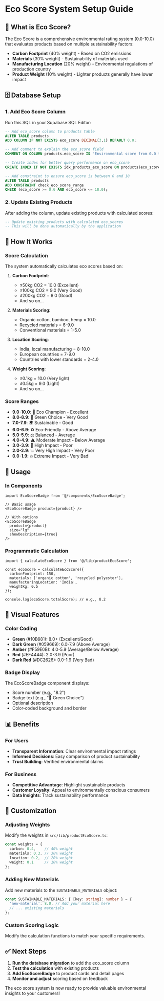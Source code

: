 # Eco Score System Setup Guide

## 🌱 What is Eco Score?

The Eco Score is a comprehensive environmental rating system (0.0-10.0) that evaluates products based on multiple sustainability factors:

- **Carbon Footprint** (40% weight) - Based on CO2 emissions
- **Materials** (30% weight) - Sustainability of materials used
- **Manufacturing Location** (20% weight) - Environmental regulations of production country
- **Product Weight** (10% weight) - Lighter products generally have lower impact

## 🗄️ Database Setup

### 1. Add Eco Score Column
Run this SQL in your Supabase SQL Editor:

```sql
-- Add eco_score column to products table
ALTER TABLE products 
ADD COLUMN IF NOT EXISTS eco_score DECIMAL(3,1) DEFAULT 0.0;

-- Add comment to explain the eco_score field
COMMENT ON COLUMN products.eco_score IS 'Environmental score from 0.0 to 10.0 based on sustainability factors';

-- Create index for better query performance on eco_score
CREATE INDEX IF NOT EXISTS idx_products_eco_score ON products(eco_score DESC);

-- Add constraint to ensure eco_score is between 0 and 10
ALTER TABLE products 
ADD CONSTRAINT check_eco_score_range 
CHECK (eco_score >= 0.0 AND eco_score <= 10.0);
```

### 2. Update Existing Products
After adding the column, update existing products with calculated scores:

```sql
-- Update existing products with calculated eco_scores
-- This will be done automatically by the application
```

## 🎯 How It Works

### Score Calculation
The system automatically calculates eco scores based on:

1. **Carbon Footprint**: 
   - ≤50kg CO2 = 10.0 (Excellent)
   - ≤100kg CO2 = 9.0 (Very Good)
   - ≤200kg CO2 = 8.0 (Good)
   - And so on...

2. **Materials Scoring**:
   - Organic cotton, bamboo, hemp = 10.0
   - Recycled materials = 6-9.0
   - Conventional materials = 1-5.0

3. **Location Scoring**:
   - India, local manufacturing = 8-10.0
   - European countries = 7-9.0
   - Countries with lower standards = 2-4.0

4. **Weight Scoring**:
   - ≤0.1kg = 10.0 (Very light)
   - ≤0.5kg = 9.0 (Light)
   - And so on...

### Score Ranges
- **9.0-10.0**: 🌱 Eco Champion - Excellent
- **8.0-8.9**: 🌿 Green Choice - Very Good
- **7.0-7.9**: 🌍 Sustainable - Good
- **6.0-6.9**: ♻️ Eco-Friendly - Above Average
- **5.0-5.9**: ⚖️ Balanced - Average
- **4.0-4.9**: ⚠️ Moderate Impact - Below Average
- **3.0-3.9**: 🚨 High Impact - Poor
- **2.0-2.9**: 💥 Very High Impact - Very Poor
- **0.0-1.9**: 🔥 Extreme Impact - Very Bad

## 🚀 Usage

### In Components
```tsx
import EcoScoreBadge from '@/components/EcoScoreBadge';

// Basic usage
<EcoScoreBadge product={product} />

// With options
<EcoScoreBadge 
  product={product} 
  size="lg" 
  showDescription={true} 
/>
```

### Programmatic Calculation
```tsx
import { calculateEcoScore } from '@/lib/productEcoScore';

const ecoScore = calculateEcoScore({
  carbonFootprint: 150,
  materials: ['organic cotton', 'recycled polyester'],
  manufacturingLocation: 'India',
  weightKg: 0.5
});

console.log(ecoScore.totalScore); // e.g., 8.2
```

## 🎨 Visual Features

### Color Coding
- **Green** (#10B981): 8.0+ (Excellent/Good)
- **Dark Green** (#059669): 6.0-7.9 (Above Average)
- **Amber** (#F59E0B): 4.0-5.9 (Average/Below Average)
- **Red** (#EF4444): 2.0-3.9 (Poor)
- **Dark Red** (#DC2626): 0.0-1.9 (Very Bad)

### Badge Display
The EcoScoreBadge component displays:
- Score number (e.g., "8.2")
- Badge text (e.g., "🌿 Green Choice")
- Optional description
- Color-coded background and border

## 📊 Benefits

### For Users
- **Transparent Information**: Clear environmental impact ratings
- **Informed Decisions**: Easy comparison of product sustainability
- **Trust Building**: Verified environmental claims

### For Business
- **Competitive Advantage**: Highlight sustainable products
- **Customer Loyalty**: Appeal to environmentally conscious consumers
- **Data Insights**: Track sustainability performance

## 🔧 Customization

### Adjusting Weights
Modify the weights in `src/lib/productEcoScore.ts`:

```typescript
const weights = {
  carbon: 0.4,    // 40% weight
  materials: 0.3, // 30% weight
  location: 0.2,  // 20% weight
  weight: 0.1     // 10% weight
};
```

### Adding New Materials
Add new materials to the `SUSTAINABLE_MATERIALS` object:

```typescript
const SUSTAINABLE_MATERIALS: { [key: string]: number } = {
  'new-material': 8.0, // Add your material here
  // ... existing materials
};
```

### Custom Scoring Logic
Modify the calculation functions to match your specific requirements.

## ✅ Next Steps

1. **Run the database migration** to add the eco_score column
2. **Test the calculation** with existing products
3. **Add EcoScoreBadge** to product cards and detail pages
4. **Monitor and adjust** scoring based on feedback

The eco score system is now ready to provide valuable environmental insights to your customers! 